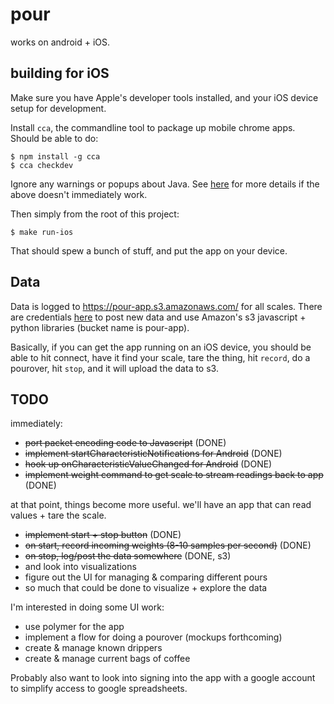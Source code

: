 pour
====

works on android + iOS.


building for iOS
----------------

Make sure you have Apple's developer tools installed, and your iOS
device setup for development.

Install `cca`, the commandline tool to package up mobile chrome apps.
Should be able to do:

```
$ npm install -g cca
$ cca checkdev
```

Ignore any warnings or popups about Java.  See
[here](https://github.com/MobileChromeApps/mobile-chrome-apps/blob/master/docs/Installation.md#install-the-cca-command-line-tool)
for more details if the above doesn't immediately work.

Then simply from the root of this project:

```
$ make run-ios
```

That should spew a bunch of stuff, and put the app on your device.


Data
----

Data is logged to https://pour-app.s3.amazonaws.com/ for all scales.
There are credentials
[here](https://github.com/bpowers/pour/blob/master/lib/app.js#L8) to
post new data and use Amazon's s3 javascript + python libraries
(bucket name is pour-app).

Basically, if you can get the app running on an iOS device, you should
be able to hit connect, have it find your scale, tare the thing, hit
`record`, do a pourover, hit `stop`, and it will upload the data to
s3.


TODO
----

immediately:

- ~~port packet encoding code to Javascript~~ (DONE)
- ~~implement startCharacteristicNotifications for Android~~ (DONE)
- ~~hook up onCharacteristicValueChanged for Android~~ (DONE)
- ~~implement weight command to get scale to stream readings back to app~~ (DONE)

at that point, things become more useful.  we'll have an app that can
read values + tare the scale.

- ~~implement start + stop button~~ (DONE)
- ~~on start, record incoming weights (8-10 samples per second)~~ (DONE)
- ~~on stop, log/post the data somewhere~~ (DONE, s3)
- and look into visualizations
- figure out the UI for managing & comparing different pours
- so much that could be done to visualize + explore the data

I'm interested in doing some UI work:

- use polymer for the app
- implement a flow for doing a pourover (mockups forthcoming)
- create & manage known drippers
- create & manage current bags of coffee

Probably also want to look into signing into the app with a google
account to simplify access to google spreadsheets.
